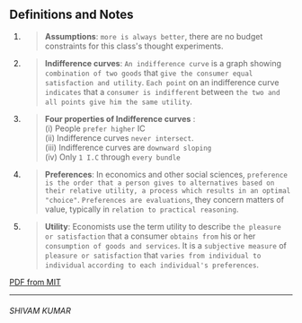 Definitions and Notes 
---
 1. > **Assumptions**: `more is always better`, there are no budget constraints for this class's thought experiments. 
 2. > **Indifference curves**: `An indifference curve` is a graph showing `combination of two goods` that `give the consumer equal satisfaction and utility`.
       > `Each point` on an indifference curve `indicates` that a `consumer is indifferent` between `the two and all points give him the same utility`. 
		
 3. > **Four properties of Indifference curves** :<br>
      >     (i) People `prefer higher` IC  <br>
      >   (ii) Indifference curves `never intersect`.<br>
      >      (iii) Indifference curves are `downward sloping`<br>
       >    (iv) Only `1 I.C` through `every bundle` <br>
          
 5.  >  **Preferences**: In economics and other social sciences, `preference is the order that a person gives to alternatives based on their relative utility, a process which results in an optimal "choice"`.
      `Preferences are evaluations`, they concern matters of value, typically in `relation to practical reasoning`.
	  
 7.   > **Utility**: Economists use the term utility to describe `the pleasure or satisfaction` that a consumer `obtains from` his or her `consumption of goods and services`. It is a `subjective measure` of `pleasure or satisfaction` that `varies from individual to individual` `according to each individual's preferences`.


[PDF from MIT ](https://ocw.mit.edu/courses/economics/14-01-principles-of-microeconomics-fall-2018/lecture-notes/MIT14_01F18_handout2.pdf)

---
<h6> SHIVAM KUMAR  </h6>
